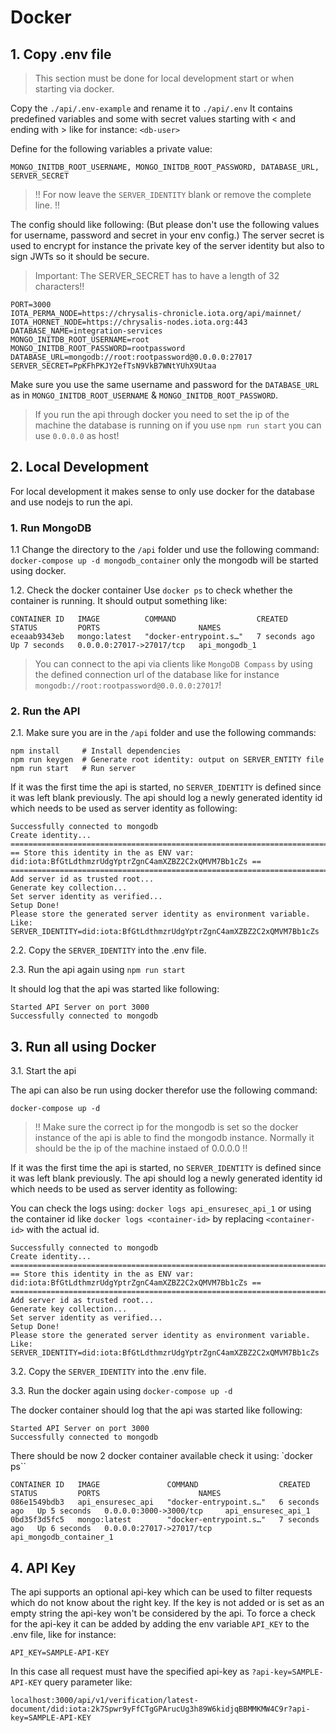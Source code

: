 # Docker

## 1. Copy .env file

> This section must be done for local development start or when starting via docker.

Copy the `./api/.env-example` and rename it to `./api/.env`
It contains predefined variables and some with secret values starting with < and ending with > like for instance: `<db-user>`

Define for the following variables a private value:
````
MONGO_INITDB_ROOT_USERNAME, MONGO_INITDB_ROOT_PASSWORD, DATABASE_URL, SERVER_SECRET
````

> !! For now leave the `SERVER_IDENTITY` blank or remove the complete line. !!

The config should like following: (But please don't use the following values for username, password and secret in your env config.) The server secret is used to encrypt for instance the private key of the server identity but also to sign JWTs so it should be secure. 

> Important: The SERVER_SECRET has to have a length of 32 characters!!

````
PORT=3000
IOTA_PERMA_NODE=https://chrysalis-chronicle.iota.org/api/mainnet/
IOTA_HORNET_NODE=https://chrysalis-nodes.iota.org:443
DATABASE_NAME=integration-services
MONGO_INITDB_ROOT_USERNAME=root
MONGO_INITDB_ROOT_PASSWORD=rootpassword
DATABASE_URL=mongodb://root:rootpassword@0.0.0.0:27017
SERVER_SECRET=PpKFhPKJY2efTsN9VkB7WNtYUhX9Utaa
````

Make sure you use the same username and password for the `DATABASE_URL` as in `MONGO_INITDB_ROOT_USERNAME` & `MONGO_INITDB_ROOT_PASSWORD`.

> If you run the api through docker you need to set the ip of the machine the database is running on if you use `npm run start` you can use `0.0.0.0` as host!

## 2. Local Development

For local development it makes sense to only use docker for the database and use nodejs to run the api.

### 1. Run MongoDB

1.1  Change the directory to the `/api` folder und use the following command: `docker-compose up -d mongodb_container` only the mongodb will be started using docker.

1.2. Check the docker container
Use `docker ps` to check whether the container is running. It should output something like:
```
CONTAINER ID   IMAGE          COMMAND                  CREATED         STATUS         PORTS                      NAMES
eceaab9343eb   mongo:latest   "docker-entrypoint.s…"   7 seconds ago   Up 7 seconds   0.0.0.0:27017->27017/tcp   api_mongodb_1
```

> You can connect to the api via clients like `MongoDB Compass` by using the defined connection url of the database like for instance `mongodb://root:rootpassword@0.0.0.0:27017`!

### 2. Run the API

2.1. Make sure you are in the `/api` folder and use the following commands:
```
npm install     # Install dependencies
npm run keygen  # Generate root identity: output on SERVER_ENTITY file
npm run start   # Run server
```

If it was the first time the api is started, no `SERVER_IDENTITY` is defined since it was left blank previously. The api should log a newly generated identity id which needs to be used as server identity as following:

```
Successfully connected to mongodb
Create identity...
==================================================================================================
== Store this identity in the as ENV var: did:iota:BfGtLdthmzrUdgYptrZgnC4amXZBZ2C2xQMVM7Bb1cZs ==
==================================================================================================
Add server id as trusted root...
Generate key collection...
Set server identity as verified...
Setup Done!
Please store the generated server identity as environment variable.
Like: SERVER_IDENTITY=did:iota:BfGtLdthmzrUdgYptrZgnC4amXZBZ2C2xQMVM7Bb1cZs
```

2.2. Copy the `SERVER_IDENTITY` into the .env file.

2.3. Run the api again using `npm run start`

It should log that the api was started like following:
```
Started API Server on port 3000
Successfully connected to mongodb
```

## 3. Run all using Docker

3.1. Start the api

The api can also be run using docker therefor use the following command:

`docker-compose up -d`

> !! Make sure the correct ip for the mongodb is set so the docker instance of the api is able to find the mongodb instance. Normally it should be the ip of the machine instaed of 0.0.0.0 !!

If it was the first time the api is started, no `SERVER_IDENTITY` is defined since it was left blank previously. The api should log a newly generated identity id which needs to be used as server identity as following:

You can check the logs using: `docker logs api_ensuresec_api_1` or using the container id like `docker logs <container-id>` by replacing `<container-id>` with the actual id.

```
Successfully connected to mongodb
Create identity...
==================================================================================================
== Store this identity in the as ENV var: did:iota:BfGtLdthmzrUdgYptrZgnC4amXZBZ2C2xQMVM7Bb1cZs ==
==================================================================================================
Add server id as trusted root...
Generate key collection...
Set server identity as verified...
Setup Done!
Please store the generated server identity as environment variable.
Like: SERVER_IDENTITY=did:iota:BfGtLdthmzrUdgYptrZgnC4amXZBZ2C2xQMVM7Bb1cZs
```

3.2. Copy the `SERVER_IDENTITY` into the .env file.

3.3. Run the docker again using `docker-compose up -d`

The docker container should log that the api was started like following:
```
Started API Server on port 3000
Successfully connected to mongodb
```

There should be now 2 docker container available check it using: `docker ps``
```
CONTAINER ID   IMAGE               COMMAND                  CREATED         STATUS         PORTS                      NAMES
086e1549bdb3   api_ensuresec_api   "docker-entrypoint.s…"   6 seconds ago   Up 5 seconds   0.0.0.0:3000->3000/tcp     api_ensuresec_api_1
0bd35f3d5fc5   mongo:latest        "docker-entrypoint.s…"   7 seconds ago   Up 6 seconds   0.0.0.0:27017->27017/tcp   api_mongodb_container_1
```

## 4. API Key

The api supports an optional api-key which can be used to filter requests which do not know about the right key. If the key is not added or is set as an empty string the api-key won't be considered by the api. To force a check for the api-key it can be added by adding the env variable `API_KEY` to the .env file, like for instance:
```
API_KEY=SAMPLE-API-KEY
```
In this case all request must have the specified api-key as `?api-key=SAMPLE-API-KEY` query parameter like:

```
localhost:3000/api/v1/verification/latest-document/did:iota:2k7Spwr9yFfCTgGPArucUg3h89W6kidjqBBMMKMW4C9r?api-key=SAMPLE-API-KEY
```